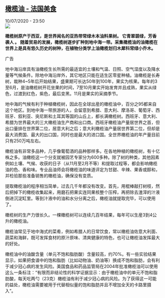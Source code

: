 <!--1594421793000-->
[橄榄油 - 法国美食](http://www.rfi.fr//cn/%E7%A7%91%E6%8A%80%E4%B8%8E%E6%96%87%E5%8C%96/20200710-%E6%A9%84%E6%A6%84%E6%B2%B9)
------

<div>10/07/2020 - 23:50</div><img src="https://s.rfi.fr/media/display/a2bdf4c4-61e3-11ea-8489-005056bf87d6/w:310/p:16x9/WB177303-RFI-CN-20150921.png"><p><strong>橄榄树原产于西亚，是世界闻名的亚热带常绿木本油料果树。 它青翠碧绿，芳香袭人 。 随着贸易的发展，橄榄树逐步扩种到地中海一带。采集橄榄油的油橄榄在世界上是具有悠久历史的树种，在植物分类学上油橄榄划归木犀科常绿小乔木。</strong></p><div class="t-content__body u-clearfix"><div class="m-interstitial"><div class="m-interstitial__ad"><divclass="m-block-ad "data-tms-ad-type="box"data-tms-ad-status="idle"data-tms-ad-pos="1"><div class="m-block-ad__label">广告</div><div class="m-block-ad__content"></div></div></div></div><p>地中海沿岸具有油橄榄生长所需的最适宜的土壤和气温、日照、空气湿度以及降水量等气候条件。除地中海沿岸外，其它地区只能在适生区零星种植。油橄榄是长寿树，栽种4~5年后开始结果，盛果期可长达50年到100年，果实为核果。每年的3至6月，是油橄榄树开花坐果的时间，7至10月果实开始发育并且成熟，果实从绿色，过渡到红色，紫色，最后变黑。11月是果实的采摘季节。</p><p>地中海的气候有利于种植橄榄树，因此在全球出産的橄榄油中，百分之95都来自这个地区。到地中海一带旅游的人，会留意到希腊、意大利、摩洛哥、葡萄牙、西班牙、叙利亚、突尼斯和土耳其等国的山丘上，都长满橄榄树。西班牙、意大利、希腊为世界最大的三大橄榄油生产商和出口商。西班牙橄榄油产量居世界之首，但出口量排在世界第二位，居意大利之后；意大利橄榄油产量居世界第二位，但却是最大消费国、最大的出口国，同时也是最大的进口国。全世界橄榄油的年产量目前只有250万吨左右。</p><p>橄榄油有非常多品种，几乎像葡萄酒的品种那样多。在各地种植的橄榄树，有十亿株之多。油橄榄这一个分支就被园艺专家分为600多种。除了树的种类，其他因素例如土壤、气候、收获的日子（从11月至2月不等）和提取过程等，都会影响橄榄油的色、香和味。专业品油师会将橄榄油的味道评定为甘甜、辛辣、果香或醇和，并检验那些准备销售的橄榄油，确保没有变质。</p><p>提取橄榄油的程序相当简单，过去几千年都没有改变。首先，用棍棒敲打树枝，然后把掉下的橄榄收集起来，用磨石把果实连同果核整个压榨，再把除去渣滓的汁液倒进沉淀缸里。等到汁液中的油和水分分离之后，橄榄油就提取完毕，可以使用了。</p><p>橄榄树的生产力很长久。一棵橄榄树可以连续几百年结果，每年可以生産3到4公升的橄榄油。</p><p>橄榄油常见于地中海式的菜肴，例如希腊人的日常饮食，常以橄榄油佐意大利面、蔬菜和海鲜，既可发挥食材的原汁原味、清爽健康的特色，也可让橄榄油发挥最大的好处。</p><p>橄榄油中的油酸含量（单元不饱和脂肪酸）含量较高，约70%。有一些实验结果显示，如果把食谱中的饱和脂肪（比如动物油、奶油等）换成不饱和脂肪，会有利于减少冠心病的发生风险。美国食品和药品监管局在2004年批准橄榄油可以使用这么一条标注：“有限而非结论性的科学证据显示：由于橄榄油中的单元不饱和脂肪酸，每天吃两勺（23克）橄榄油有利于减少冠心病的风险。为了获得这一可能的益处，橄榄油需要被用于代替相似量的饱和脂肪并且不增加全天的卡路里摄入”。</p><p> </p><div class="o-self-promo o-self-promo--nl o-self-promo--hidden" data-selfpromo-newsletter></div><div class="o-self-promo o-self-promo--app o-self-promo--hidden" data-selfpromo-app></div></div>
